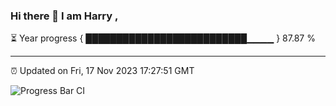 ### Hi there 👋 I am Harry , 

⏳ Year progress { ██████████████████████████▁▁▁▁ } 87.87 %

---

⏰ Updated on Fri, 17 Nov 2023 17:27:51 GMT

![Progress Bar CI](https://github.com/duykhang68/duykhang68/workflows/Progress%20Bar%20CI/badge.svg)
